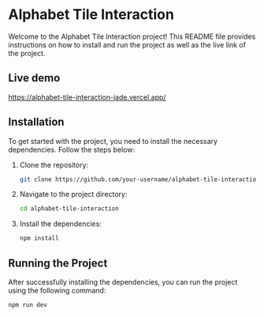 # Alphabet Tile Interaction

Welcome to the Alphabet Tile Interaction project! This README file provides instructions on how to install and run the project as well as the live link of the project.

## Live demo

https://alphabet-tile-interaction-jade.vercel.app/

## Installation

To get started with the project, you need to install the necessary dependencies. Follow the steps below:

1. Clone the repository:
   ```bash
   git clone https://github.com/your-username/alphabet-tile-interaction.git
   ```
2. Navigate to the project directory:
   ```bash
   cd alphabet-tile-interaction
   ```
3. Install the dependencies:
   ```bash
   npm install
   ```

## Running the Project

After successfully installing the dependencies, you can run the project using the following command:

```bash
npm run dev
```
